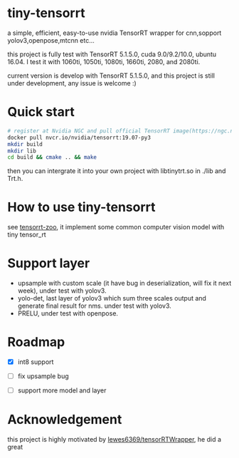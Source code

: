 <!--
 * @Description: In User Settings Edit
 * @Author: zerollzeng
 * @Date: 2019-08-23 09:16:35
 * @LastEditTime: 2019-08-23 11:08:25
 * @LastEditors: Please set LastEditors
 -->

# tiny-tensorrt
a simple, efficient, easy-to-use nvidia TensorRT wrapper for cnn,sopport yolov3,openpose,mtcnn etc...

this project is fully test with TensorRT 5.1.5.0, cuda 9.0/9.2/10.0, ubuntu 16.04. I test it with 1060ti, 1050ti, 1080ti, 1660ti, 2080, and 2080ti.

current version is develop with TensorRT 5.1.5.0, and this project is still under development, any issue is welcome :)

# Quick start
```bash
# register at Nvidia NGC and pull official TensorRT image(https://ngc.nvidia.com/catalog/containers/nvidia:tensorrt)
docker pull nvcr.io/nvidia/tensorrt:19.07-py3
mkdir build
mkdir lib
cd build && cmake .. && make
```
then you can intergrate it into your own project with libtinytrt.so in ./lib and Trt.h.

# How to use tiny-tensorrt
see [tensorrt-zoo](https://github.com/zerollzeng/tensorrt-zoo), it implement some common computer vision model with tiny tensor_rt

# Support layer
- upsample with custom scale (it have bug in deserialization, will fix it next week), under test with yolov3.
- yolo-det, last layer of yolov3 which sum three scales output and generate final result for nms. under test with yolov3.
- PRELU, under test with openpose.

# Roadmap
- [x] int8 support
- [ ] fix upsample bug
- [ ] support more model and layer


# Acknowledgement
this project is highly motivated by [lewes6369/tensorRTWrapper](https://github.com/lewes6369/tensorRTWrapper), he did a great 


